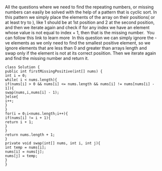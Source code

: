 All the questions where we need to find the repeating numbers, or missing numbers can easily be solved with the help of a pattern that is cyclic sort. In this pattern we simply place the elements of the array on their positions( or at least try to ), like 1 should be at 1st position and 2 at the second position, and then we iterate again and check if for any index we have an element whose value is not equal to index + 1, then that is the missing number.
​
You can follow this link to learn more
​
In this question we can simply ignore the -ve elements as we only need to find the smallest positive element, so we ignore elements that are less than 0 and greater than arrays length and swap only if the element is not at its correct posiition. Then we iterate again and find the missing number and return it.
​
```
class Solution {
public int firstMissingPositive(int[] nums) {
int i = 0;
while( i < nums.length){
if(nums[i] > 0 && nums[i] <= nums.length && nums[i] != nums[nums[i] - 1]){
swap(nums,i,nums[i] - 1);
}else{
i++;
}
}
for(i = 0;i<nums.length;i++){
if(nums[i] != i + 1){
return i + 1;
}
}
return nums.length + 1;
}
private void swap(int[] nums, int i, int j){
int temp = nums[i];
nums[i] = nums[j];
nums[j] = temp;
}
}
```
